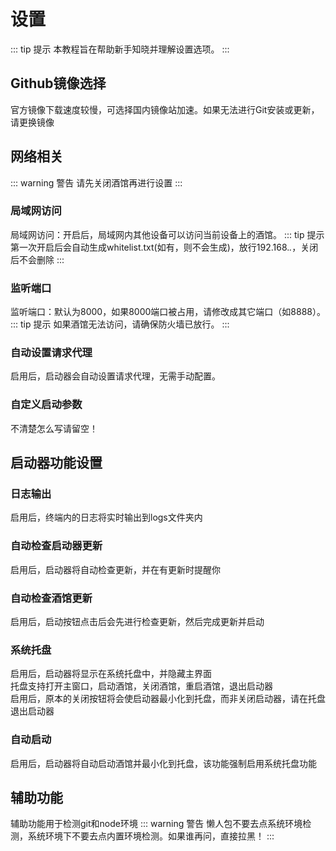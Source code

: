 # 设置
::: tip 提示
本教程旨在帮助新手知晓并理解设置选项。
:::

## Github镜像选择
官方镜像下载速度较慢，可选择国内镜像站加速。如果无法进行Git安装或更新，请更换镜像

## 网络相关
::: warning 警告
请先关闭酒馆再进行设置
:::
### 局域网访问
局域网访问：开启后，局域网内其他设备可以访问当前设备上的酒馆。
::: tip 提示
第一次开启后会自动生成whitelist.txt(如有，则不会生成)，放行192.168.*.*，关闭后不会删除
:::
### 监听端口
监听端口：默认为8000，如果8000端口被占用，请修改成其它端口（如8888）。
::: tip 提示
如果酒馆无法访问，请确保防火墙已放行。
:::
### 自动设置请求代理
启用后，启动器会自动设置请求代理，无需手动配置。
### 自定义启动参数
不清楚怎么写请留空！

## 启动器功能设置
### 日志输出
启用后，终端内的日志将实时输出到logs文件夹内
### 自动检查启动器更新
启用后，启动器将自动检查更新，并在有更新时提醒你
### 自动检查酒馆更新
启用后，启动按钮点击后会先进行检查更新，然后完成更新并启动
### 系统托盘
启用后，启动器将显示在系统托盘中，并隐藏主界面  
托盘支持打开主窗口，启动酒馆，关闭酒馆，重启酒馆，退出启动器  
启用后，原本的关闭按钮将会使启动器最小化到托盘，而非关闭启动器，请在托盘退出启动器
### 自动启动
启用后，启动器将自动启动酒馆并最小化到托盘，该功能强制启用系统托盘功能

## 辅助功能
辅助功能用于检测git和node环境
::: warning 警告
懒人包不要去点系统环境检测，系统环境下不要去点内置环境检测。如果谁再问，直接拉黑！
:::